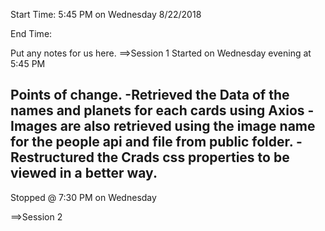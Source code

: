 Start Time: 5:45 PM on Wednesday 8/22/2018  				

End Time:

Put any notes for us here.
==>Session 1
Started on Wednesday evening at 5:45 PM

Points of change.
-Retrieved the Data of the names and planets for each cards using Axios
-Images are also retrieved using the image name for the people api and file from public folder.
-Restructured the Crads css properties to be viewed in a better way.
-

Stopped @ 7:30 PM on Wednesday


==>Session 2
